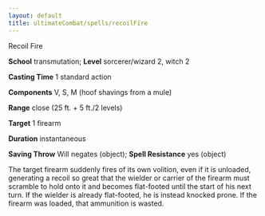```yaml
---
layout: default
title: ultimateCombat/spells/recoilFire
---
```

Recoil Fire

**School** transmutation; **Level** sorcerer/wizard 2, witch 2

**Casting Time** 1 standard action

**Components** V, S, M (hoof shavings from a mule)

**Range** close (25 ft. + 5 ft./2 levels)

**Target** 1 firearm

**Duration** instantaneous

**Saving Throw** Will negates (object); **Spell Resistance** yes (object)

The target firearm suddenly fires of its own volition, even if it is unloaded, generating a recoil so great that the wielder or carrier of the firearm must scramble to hold onto it and becomes flat-footed until the start of his next turn. If the wielder is already flat-footed, he is instead knocked prone. If the firearm was loaded, that ammunition is wasted.

